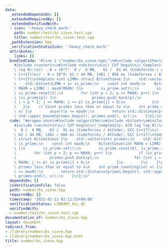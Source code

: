 ```yaml
---
data:
  _extendedDependsOn: []
  _extendedRequiredBy: []
  _extendedVerifiedWith:
  - icon: ':heavy_check_mark:'
    path: number/test/bs_sieve.test.cpp
    title: number/test/bs_sieve.test.cpp
  _pathExtension: hpp
  _verificationStatusIcon: ':heavy_check_mark:'
  attributes:
    links: []
  bundledCode: "#line 2 \"number/bs_sieve.hpp\"\n#include <algorithm>\n#include <bitset>\n\
    #include <cassert>\n#include <vector>\n\n// CUT begin\n// Complexity: O(N log\
    \ log N):\n// - N = 10^7:  8 /  6 MB,   62 /  81 ms (Codeforces / AtCoder, GCC\
    \ C++17)\n// - N = 10^8: 61 / 44 MB, 1481 / 866 ms (Codeforces / AtCoder, GCC\
    \ C++17)\ntemplate <int LIMN> struct BitsetSieve {\n    std::vector<int> primes;\n\
    \    std::bitset<LIMN + 1> is_prime;\n    const int maxN;\n    BitsetSieve(int\
    \ MAXN = LIMN) : maxN(MAXN) {\n        is_prime.set();\n        is_prime.reset(0),\
    \ is_prime.reset(1);\n        for (int p = 2; p <= MAXN; p++) {\n            if\
    \ (is_prime[p]) {\n                primes.push_back(p);\n                for (int\
    \ j = p * 2; j <= MAXN; j += p) is_prime[j] = 0;\n            }\n        }\n \
    \   }\n    // Count primes less than or equal to x\n    int prime_counting(int\
    \ x) {\n        assert(x <= maxN);\n        return std::distance(primes.begin(),\
    \ std::upper_bound(primes.begin(), primes.end(), x));\n    }\n};\n"
  code: "#pragma once\n#include <algorithm>\n#include <bitset>\n#include <cassert>\n\
    #include <vector>\n\n// CUT begin\n// Complexity: O(N log log N):\n// - N = 10^7:\
    \  8 /  6 MB,   62 /  81 ms (Codeforces / AtCoder, GCC C++17)\n// - N = 10^8:\
    \ 61 / 44 MB, 1481 / 866 ms (Codeforces / AtCoder, GCC C++17)\ntemplate <int LIMN>\
    \ struct BitsetSieve {\n    std::vector<int> primes;\n    std::bitset<LIMN + 1>\
    \ is_prime;\n    const int maxN;\n    BitsetSieve(int MAXN = LIMN) : maxN(MAXN)\
    \ {\n        is_prime.set();\n        is_prime.reset(0), is_prime.reset(1);\n\
    \        for (int p = 2; p <= MAXN; p++) {\n            if (is_prime[p]) {\n \
    \               primes.push_back(p);\n                for (int j = p * 2; j <=\
    \ MAXN; j += p) is_prime[j] = 0;\n            }\n        }\n    }\n    // Count\
    \ primes less than or equal to x\n    int prime_counting(int x) {\n        assert(x\
    \ <= maxN);\n        return std::distance(primes.begin(), std::upper_bound(primes.begin(),\
    \ primes.end(), x));\n    }\n};\n"
  dependsOn: []
  isVerificationFile: false
  path: number/bs_sieve.hpp
  requiredBy: []
  timestamp: '2021-01-12 02:12:53+09:00'
  verificationStatus: LIBRARY_ALL_AC
  verifiedWith:
  - number/test/bs_sieve.test.cpp
documentation_of: number/bs_sieve.hpp
layout: document
redirect_from:
- /library/number/bs_sieve.hpp
- /library/number/bs_sieve.hpp.html
title: number/bs_sieve.hpp
---
```

